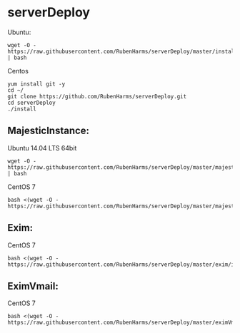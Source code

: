# serverDeploy

Ubuntu:

```
wget -O - https://raw.githubusercontent.com/RubenHarms/serverDeploy/master/installUbuntu.sh | bash
```

Centos

```
yum install git -y
cd ~/
git clone https://github.com/RubenHarms/serverDeploy.git
cd serverDeploy
./install
```


## MajesticInstance:

Ubuntu 14.04 LTS 64bit

``` 
wget -O - https://raw.githubusercontent.com/RubenHarms/serverDeploy/master/majesticInstance/installScratch | bash
```

CentOS 7

``` 
bash <(wget -O - https://raw.githubusercontent.com/RubenHarms/serverDeploy/master/majesticInstance/installScratchCentOs)
```

## Exim:


CentOS 7

``` 
bash <(wget -O - https://raw.githubusercontent.com/RubenHarms/serverDeploy/master/exim/installCentOsScratch)
```


## EximVmail:


CentOS 7

``` 
bash <(wget -O - https://raw.githubusercontent.com/RubenHarms/serverDeploy/master/eximVmail/installScratchCentOs)
